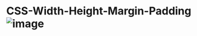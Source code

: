 # CSS-Width-Height-Margin-Padding ![image](https://user-images.githubusercontent.com/80082749/183645012-338aad39-1619-43c9-a01c-165490f9ec88.png)
